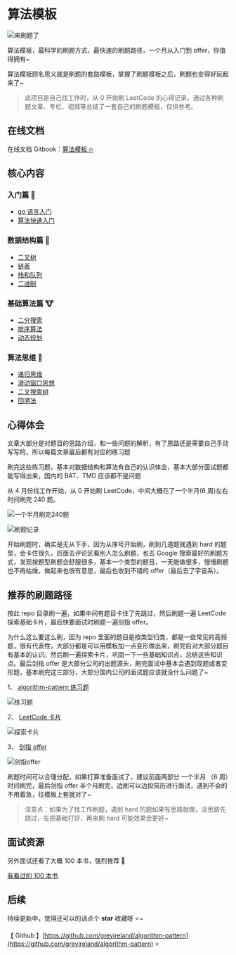 # 算法模板

![来刷题了](https://img.fuiboom.com/img/title.png)

算法模板，最科学的刷题方式，最快速的刷题路径，一个月从入门到 offer，你值得拥有~

算法模板顾名思义就是刷题的套路模板，掌握了刷题模板之后，刷题也变得好玩起来了~

> 此项目是自己找工作时，从 0 开始刷 LeetCode 的心得记录，通过各种刷题文章、专栏、视频等总结了一套自己的刷题模板，仅供参考。

## 在线文档

在线文档 Gitbook：[算法模板 🔥](https://greyireland.gitbook.io/algorithm-pattern/)

## 核心内容

### 入门篇 🐶

- [go 语言入门](introduction/golang.md)
- [算法快速入门](introduction/quickstart.md)

### 数据结构篇 🐰

- [二叉树](data_structure/binary_tree.md)
- [链表](data_structure/linked_list.md)
- [栈和队列](data_structure/stack_queue.md)
- [二进制](data_structure/binary_op.md)

### 基础算法篇 🐮

- [二分搜索](basic_algorithm/binary_search.md)
- [排序算法](basic_algorithm/sort.md)
- [动态规划](basic_algorithm/dp.md)

### 算法思维 🦁

- [递归思维](advanced_algorithm/recursion.md)
- [滑动窗口思想](advanced_algorithm/slide_window.md)
- [二叉搜索树](advanced_algorithm/binary_search_tree.md)
- [回溯法](advanced_algorithm/backtrack.md)

## 心得体会

文章大部分是对题目的思路介绍，和一些问题的解析，有了思路还是需要自己手动写写的，所以每篇文章最后都有对应的练习题

刷完这些练习题，基本对数据结构和算法有自己的认识体会，基本大部分面试题都能写得出来，国内的 BAT、TMD 应该都不是问题

从 4 月份找工作开始，从 0 开始刷 LeetCode，中间大概花了一个半月(6 周)左右时间刷完 240 题。

![一个半月刷完240题](https://img.fuiboom.com/img/leetcode_time.png)

![刷题记录](https://img.fuiboom.com/img/leetcode_record.png)

开始刷题时，确实是无从下手，因为从序号开始刷，刷到几道题就遇到 hard 的题型，会卡住很久，后面去评论区看别人怎么刷题，也去 Google 搜索最好的刷题方式，发现按题型刷题会舒服很多，基本一个类型的题目，一天能做很多，慢慢刷题也不再枯燥，做起来也很有意思，最后也收到不错的 offer（最后去了宇宙系）。

## 推荐的刷题路径

按此 repo 目录刷一遍，如果中间有题目卡住了先跳过，然后刷题一遍 LeetCode 探索基础卡片，最后快要面试时刷题一遍剑指 offer。

为什么这么要这么刷，因为 repo 里面的题目是按类型归类，都是一些常见的高频题，很有代表性，大部分都是可以用模板加一点变形做出来，刷完后对大部分题目有基本的认识。然后刷一遍探索卡片，巩固一下一些基础知识点，总结这些知识点。最后剑指 offer 是大部分公司的出题源头，刷完面试中基本会遇到现题或者变形题，基本刷完这三部分，大部分国内公司的面试题应该就没什么问题了~

1、 [algorithm-pattern 练习题](https://greyireland.gitbook.io/algorithm-pattern/)

![练习题](https://img.fuiboom.com/img/repo_practice.png)

2、 [LeetCode 卡片](https://leetcode-cn.com/explore/)

![探索卡片](https://img.fuiboom.com/img/leetcode_explore.png)

3、 [剑指 offer](https://leetcode-cn.com/problemset/lcof/)

![剑指offer](https://img.fuiboom.com/img/leetcode_jzoffer.png)

刷题时间可以合理分配，如果打算准备面试了，建议前面两部分 一个半月 （6 周）时间刷完，最后剑指 offer 半个月刷完，边刷可以边投简历进行面试，遇到不会的不用着急，往模板上套就对了~

> 注意点：如果为了找工作刷题，遇到 hard 的题如果有思路就做，没思路先跳过，先把基础打好，再来刷 hard 可能效果会更好~

## 面试资源

另外面试还看了大概 100 本书，强烈推荐 🌝

[我看过的 100 本书](https://github.com/greyireland/awesome-programming-books-1)

## 后续

持续更新中，觉得还可以的话点个 **star** 收藏呀 ⭐️~

【 Github 】[https://github.com/greyireland/algorithm-pattern](https://github.com/greyireland/algorithm-pattern) ⭐️

